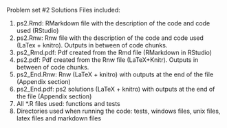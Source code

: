 Problem set #2 Solutions
Files included:
1) ps2.Rmd: RMarkdown file with the description of the code and code used (RStudio)
2) ps2.Rnw: Rnw file with the description of the code and code used (LaTex + knitro). Outputs in between of code chunks.
3) ps2_Rmd.pdf: Pdf created from the Rmd file (RMarkdown in RStudio)
6) ps2.pdf: Pdf created from the Rnw file (LaTeX+Knitr). Outputs in between of code chunks.
7) ps2_End.Rnw: Rnw (LaTeX + knitro) with outputs at the end of the file (Appendix section)
8) ps2_End.pdf: ps2 solutions (LaTeX + knitro) with outputs at the end of the file (Appendix section)
9) All *.R files used: functions and tests
10) Directories used when running the code: tests, windows files, unix files, latex files and markdown files
